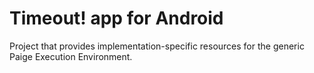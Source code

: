 Timeout! app for Android
========================

Project that provides implementation-specific resources for the generic Paige Execution Environment.
